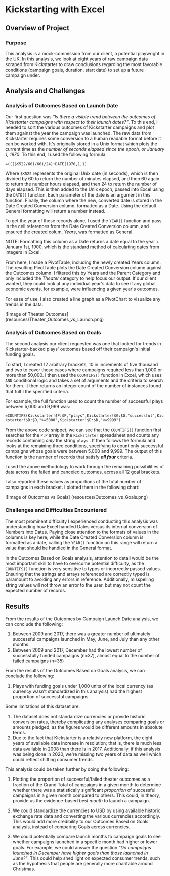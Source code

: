 # Kickstarting with Excel

## Overview of Project

### Purpose

This analysis is a mock-commission from our client, a potential playwright in the UK. In this analysis, we look at eight years of raw campaign data scraped from Kickstarter to draw conclusions regarding the most favorable conditions (campaign goals, duration, start date) to set up a future campaign under.

## Analysis and Challenges

### Analysis of Outcomes Based on Launch Date

Our first question was _"Is there a visible trend between the outcomes of Kickstarter campaigns with respect to their launch dates?"_. To this end, I needed to sort the various outcomes of Kickstarter campaigns and plot them against the year the campaign was launched. The raw data from Kickstarter requires some conversion to a human readable format before it can be worked with. It's originally stored in a Unix format which plots the current time as the _number of seconds elapsed since the epoch, or January 1, 1970_. To this end, I used the following formula:

`=((($K522/60)/60)/24)+DATE(1970,1,1)`

Where `$K522` represents the original Unix date (in seconds), which is then divided by 60 to return the number of minutes elapsed, and then 60 again to return the number hours elapsed, and then 24 to return the number of days elapsed. This is then added to the Unix epoch, passed into Excel using the `DATE()` function. Each parameter of the date is an argument in this function. Finally, the column where the new, converted date is stored in the Date Created Conversion column, formatted as a Date. Using the default General formatting will return a number instead.

To get the year of these records alone, I used the `YEAR()` function and pass in the cell references from the Date Created Conversion column, and ensured the created colum, _Years_, was formatted as General. 

NOTE: Formatting this column as a Date returns a date equal to the year + January 1st, 1900, which is the standard method of calculating dates from integers in Excel.

From here, I made a PivotTable, including the newly created Years column. The resulting PivotTable plots the Date Created Conversion column against the Outcomes column. I filtered this by Years and the Parent Category and only included the _Theater_ category to help focus our output. If our client wanted, they could look at any individual year's data to see if any global economic events, for example, were influencing a given year's outcomes.

For ease of use, I also created a line graph as a PivotChart to visualize any trends in the data.

![Image of Theater Outcomes]
(resources/Theater_Outcomes_vs_Launch.png)

### Analysis of Outcomes Based on Goals

The second analysis our client requested was one that looked for trends in Kickstarter-backed plays' outcomes based off their campaign's initial funding goals.

To start, I created 12 arbitrary brackets, 10 in increments of five thousand and two to cover those cases where campaigns required less than 1,000 or more than 50,000. I then used the `COUNTIFS()` function in Excel, which uses `AND` conditional logic and takes a set of arguments and the criteria to search for them. It then returns an integer count of the number of instances found that fulfil the specified criteria. 

For example, the full function used to count the number of successful plays between 5,000 and 9,999 was:

`=COUNTIFS(Kickstarter!$P:$P,"plays",Kickstarter!$G:$G,"successful",Kickstarter!$D:$D,">=5000",Kickstarter!$D:$D,"<=9999")`

From the above code snippet, we can see that the `COUNTIFS()` function first searches for the `P:P` array in the  `Kickstarter` spreadsheet and counts any records containing _only_ the string `plays` . It then follows the formula and looks at the remaining three conditions, specifying to count only successful campaigns whose goals were between 5,000 and 9,999. The output of this function is the number of records that satisfy ***all four*** criteria. 

I used the above methodology to work through the remaining possibilities of data across the failed and canceled outcomes, across all 12 goal brackets.

I also reported these values as proportions of the total number of campaigns in each bracket. I plotted them in the following chart:

![Image of Outcomes vs Goals]
(resources/Outcomes_vs_Goals.png)

### Challenges and Difficulties Encountered

The most prominent difficulty I experienced conducting this analysis was understanding how Excel handled Dates versus its internal conversion of Numbers into Dates. Paying close attention to the formats of values in the columns is key here; while the Date Created Conversion column is formatted as a date, calling the `YEAR()` function on this range will return a value that should be handled in the General format.

In the Outcomes Based on Goals analysis, attention to detail would be the most important skill to have to overcome potential difficulty, as the `COUNTIFS()` function is very sensitive to typos or incorrectly passed values. Ensuring that the strings and arrays referenced are correctly typed is paramount to avoiding any errors in reference. Additionally, misspelling string values will not throw an error to the user, but may not count the expected number of records.

## Results

From the results of the Outcomes by Campaign Launch Date analysis, we can conclude the following:

1. Between 2009 and 2017, there was a greater number of ultimately successful campaigns launched in May, June, and July than any other months.
2. Between 2009 and 2017, December had the lowest number of successfully funded campaigns (n=37), almost equal to the number of failed campaigns (n=35)

From the results of the Outcomes Based on Goals analysis, we can conclude the following:
1. Plays with funding goals under 1,000 units of the local currency (as currency wasn't standardized in this analysis) had the highest proportion of successful campaigns.

Some limitations of this dataset are:
1. The dataset does not standardize currencies or provide historic conversion rates, thereby complicating any analyses comparing goals or amounts pledged, as the figures would be different amounts in absolute terms.
2. Due to the fact that Kickstarter is a relativly new platform, the eight years of available data increase in resolution; that is, there is much less data available in 2008 than there is in 2017. Additionally, if this analysis was being done in 2020, we're missing two years of data as well which could reflect shifting consumer trends.

This analysis could be taken further by doing the following:
1. Plotting the proportion of successful/failed theater outcomes as a fraction of the Grand Total of campaigns in a given month to determine whether there was a statistically significant _proportion_ of successful campaigns in a given month compared to others. This could, in theory, provide us the evidence-based _best month_ to launch a campaign.

2. We could standardize the currencies to USD by using available historic exchange rate data and converting the various currencies accordingly. This would add more credibility to our Outcomes Based on  Goals analysis, instead of comparing Goals across currencies.

3. We could potentially compare launch months to campaign goals to see whether campaigns launched in a specific month had higher or lower goals. For example, we could answer the question _"Do campaigns launched in December have higher goals than those launched in June?"_. This could help shed light on expected consumer trends, such as the hypothesis that people are generally more charitable around Christmas.

